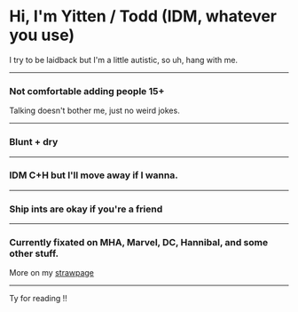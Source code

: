 # Hi, I'm Yitten / Todd (IDM, whatever you use)

I try to be laidback but I'm a little autistic, so uh, hang with me.

---

### **Not comfortable adding people 15+**
Talking doesn't bother me, just no weird jokes.

---

### **Blunt + dry**

---

### IDM C+H but I'll move away if I wanna.

---

### **Ship ints are okay if you're a friend**

---

### Currently fixated on MHA, Marvel, DC, Hannibal, and some other stuff.  
More on my [strawpage](https://yitten.straw.page)

---

Ty for reading !!
